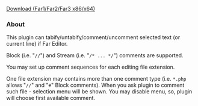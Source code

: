 ﻿[Download (Far1/Far2/Far3 x86/x64)](http://plugring.farmanager.com/plugin.php?pid=791)

### About ###
This plugin can tabify/untabify/comment/uncomment selected text (or current line) if Far Editor.

Block (i.e. "`//`") and Stream (i.e. "`/* ... */`") comments are supported.

You may set up comment sequences for each editing file extension.

One file extension may contains more than one comment type (i.e. `*.php` allows "`//`" and "`#`" Block comments).
When you ask plugin to comment such file - selection menu will be shown.
You may disable menu, so, plugin will choose first available comment.